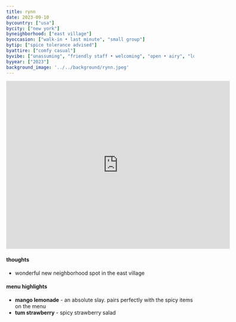 ```yaml
---
title: rynn
date: 2023-09-10
bycountry: ["usa"]
bycity: ["new york"]
byneighborhood: ["east village"]
byoccasion: ["walk-in • last minute", "small group"]
bytip: ["spice tolerance advised"]
byattire: ["comfy casual"]
byvibe: ["unassuming", "friendly staff • welcoming", "open • airy", "low-key", "fun & different"]
byyear: ["2023"]
background_image: '../../background/rynn.jpeg'
---
```


<iframe src="https://www.google.com/maps/embed?pb=!1m18!1m12!1m3!1d3023.6007639095324!2d-73.99084112397355!3d40.72680447139144!2m3!1f0!2f0!3f0!3m2!1i1024!2i768!4f13.1!3m3!1m2!1s0x89c259f2e03e32fb%3a0x890885467b65fce3!2srynn!5e0!3m2!1sen!2sus!4v1694619589765!5m2!1sen!2sus" width="600" height="450" style="border:0;" allowfullscreen="" loading="lazy" referrerpolicy="no-referrer-when-downgrade"></iframe>

#### thoughts
* wonderful new neighborhood spot in the east village

#### menu highlights
* **mango lemonade** - an absolute slay. pairs perfectly with the spicy items on the menu
* **tum strawberry** - spicy strawberry salad